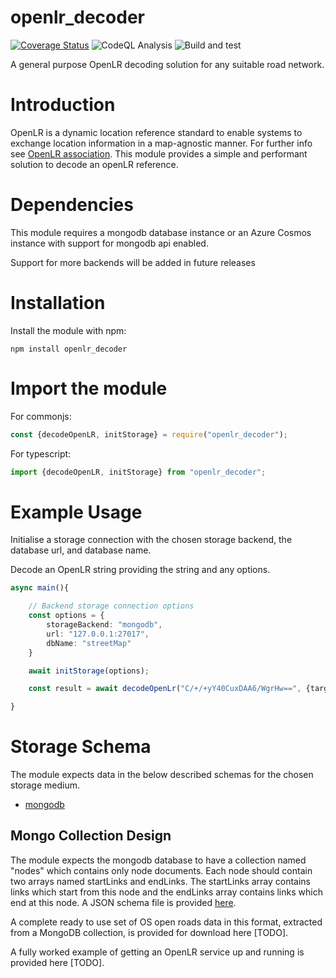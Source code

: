 openlr_decoder
===============
[![Coverage Status](https://coveralls.io/repos/github/warerebel/openlr_decoder/badge.svg?branch=main)](https://coveralls.io/github/warerebel/openlr_decoder?branch=main)
![CodeQL Analysis](https://github.com/warerebel/openlr_decoder/actions/workflows/codeql-analysis.yml/badge.svg)
![Build and test](https://github.com/warerebel/openlr_decoder/actions/workflows/node.js.yml/badge.svg)

A general purpose OpenLR decoding solution for any suitable road network.

# Introduction
OpenLR is a dynamic location reference standard to enable systems to exchange location information in a map-agnostic manner. For further info see [OpenLR association](http://http://www.openlr.org/).
This module provides a simple and performant solution to decode an openLR reference.

# Dependencies
This module requires a mongodb database instance or an Azure Cosmos instance with support for mongodb api enabled.

Support for more backends will be added in future releases

# Installation
Install the module with npm:

```
npm install openlr_decoder
```

# Import the module
For commonjs:
```javascript
const {decodeOpenLR, initStorage} = require("openlr_decoder");
```
For typescript:
```typescript
import {decodeOpenLR, initStorage} from "openlr_decoder";
```

# Example Usage
Initialise a storage connection with the chosen storage backend, the database url, and database name.

Decode an OpenLR string providing the string and any options.
```typescript
async main(){

    // Backend storage connection options
    const options = {
        storageBackend: "mongodb",
        url: "127.0.0.1:27017",
        dbName: "streetMap"
    }

    await initStorage(options);

    const result = await decodeOpenLr("C/+/+yY40CuxDAA6/WgrHw==", {targetBearing: 25, searchRadius: 100});

}

```

# Storage Schema

The module expects data in the below described schemas for the chosen storage medium.

- [mongodb](#mongo-collection-design)

## Mongo Collection Design
The module expects the mongodb database to have a collection named "nodes" which contains only node documents. Each node should contain two arrays named startLinks and endLinks. The startLinks array contains links which start from this node and the endLinks array contains links which end at this node. A JSON schema file is provided [here](/storageSchemas/mongodb.json).

A complete ready to use set of OS open roads data in this format, extracted from a MongoDB collection, is provided for download here [TODO].

A fully worked example of getting an OpenLR service up and running is provided here [TODO].
